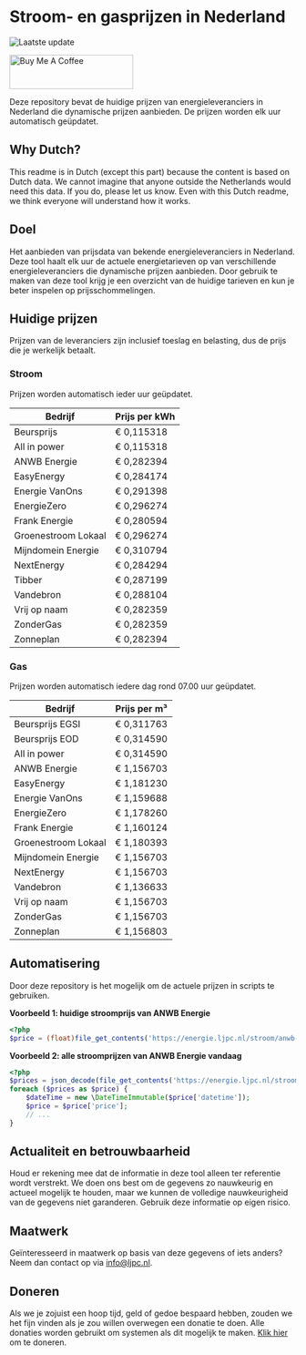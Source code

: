 # Stroom- en gasprijzen in Nederland

![Laatste update](https://img.shields.io/badge/laatste%20update-2025--10--12%2020%3A00%20CET-brightgreen)

<a href="https://www.buymeacoffee.com/Lars-" target="_blank"><img src="https://cdn.buymeacoffee.com/buttons/v2/default-orange.png" alt="Buy Me A Coffee" height="60" style="height: 60px !important;width: 217px !important;" ></a>

Deze repository bevat de huidige prijzen van energieleveranciers in Nederland die dynamische prijzen aanbieden. De prijzen worden elk uur automatisch geüpdatet.

## Why Dutch?

This readme is in Dutch (except this part) because the content is based on Dutch data. We cannot imagine that anyone outside the Netherlands would need this data. If you do, please let us know. Even with this Dutch readme, we think
everyone will understand how it works.

## Doel

Het aanbieden van prijsdata van bekende energieleveranciers in Nederland. Deze tool haalt elk uur de actuele energietarieven op van verschillende energieleveranciers die dynamische prijzen aanbieden. Door gebruik te maken van deze tool
krijg je een overzicht van de huidige tarieven en kun je beter inspelen op prijsschommelingen.

## Huidige prijzen

Prijzen van de leveranciers zijn inclusief toeslag en belasting, dus de prijs die je werkelijk betaalt.

### Stroom

Prijzen worden automatisch ieder uur geüpdatet.

 Bedrijf | Prijs per kWh 
---------|---------------
Beursprijs | € 0,115318
All in power | € 0,115318
ANWB Energie | € 0,282394
EasyEnergy | € 0,284174
Energie VanOns | € 0,291398
EnergieZero | € 0,296274
Frank Energie | € 0,280594
Groenestroom Lokaal | € 0,296274
Mijndomein Energie | € 0,310794
NextEnergy | € 0,284294
Tibber | € 0,287199
Vandebron | € 0,288104
Vrij op naam | € 0,282359
ZonderGas | € 0,282359
Zonneplan | € 0,282394


### Gas

Prijzen worden automatisch iedere dag rond 07.00 uur geüpdatet.

 Bedrijf | Prijs per m³ 
---------|--------------
Beursprijs EGSI | € 0,311763
Beursprijs EOD | € 0,314590
All in power | € 0,314590
ANWB Energie | € 1,156703
EasyEnergy | € 1,181230
Energie VanOns | € 1,159688
EnergieZero | € 1,178260
Frank Energie | € 1,160124
Groenestroom Lokaal | € 1,180393
Mijndomein Energie | € 1,156703
NextEnergy | € 1,156703
Vandebron | € 1,136633
Vrij op naam | € 1,156703
ZonderGas | € 1,156703
Zonneplan | € 1,156803


## Automatisering

Door deze repository is het mogelijk om de actuele prijzen in scripts te gebruiken.

**Voorbeeld 1: huidige stroomprijs van ANWB Energie**

```php
<?php
$price = (float)file_get_contents('https://energie.ljpc.nl/stroom/anwb-energie-nu.txt');

```

**Voorbeeld 2: alle stroomprijzen van ANWB Energie vandaag**

```php
<?php
$prices = json_decode(file_get_contents('https://energie.ljpc.nl/stroom/all-in-power-vandaag.json'),true);
foreach ($prices as $price) {
    $dateTime = new \DateTimeImmutable($price['datetime']);
    $price = $price['price'];
    // ...
}
```

## Actualiteit en betrouwbaarheid

Houd er rekening mee dat de informatie in deze tool alleen ter referentie wordt verstrekt. We doen ons best om de gegevens zo nauwkeurig en actueel mogelijk te houden, maar we kunnen de volledige nauwkeurigheid van de gegevens niet
garanderen. Gebruik deze informatie op eigen risico.

## Maatwerk

Geïnteresseerd in maatwerk op basis van deze gegevens of iets anders? Neem dan contact op
via [info@ljpc.nl](mailto:info@ljpc.nl?subject=Energie%20prijzen).

## Doneren

Als we je zojuist een hoop tijd, geld of gedoe bespaard hebben, zouden we het fijn vinden als je zou willen overwegen een
donatie te doen. Alle donaties worden gebruikt om systemen als dit mogelijk te
maken. [Klik hier](https://www.buymeacoffee.com/Lars-) om te doneren.
